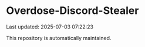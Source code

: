 # Overdose-Discord-Stealer

Last updated: 2025-07-03 07:22:23

This repository is automatically maintained.
